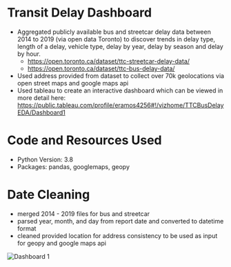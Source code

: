 # Transit Delay Dashboard 

- Aggregated publicly available bus and streetcar delay data between 2014 to 2019 (via open data Toronto) to discover trends in delay type, length of a delay, vehicle type, delay by year, delay by season and delay by hour.
  - https://open.toronto.ca/dataset/ttc-streetcar-delay-data/
  - https://open.toronto.ca/dataset/ttc-bus-delay-data/
- Used address provided from dataset to collect over 70k geolocations via open street maps and google maps api
- Used tableau to create an interactive dashboard which can be viewed in more detail here: https://public.tableau.com/profile/eramos4256#!/vizhome/TTCBusDelayEDA/Dashboard1  

# Code and Resources Used
- Python Version: 3.8
- Packages: pandas, googlemaps, geopy

# Date Cleaning 
- merged 2014 - 2019 files for bus and streetcar 
- parsed year, month, and day from report date and converted to datetime format
- cleaned provided location for address consistency to be used as input for geopy and google maps api

![Dashboard 1](https://user-images.githubusercontent.com/56518821/111861291-6b2e7700-8923-11eb-9729-2ab3fbdbac8d.png)






